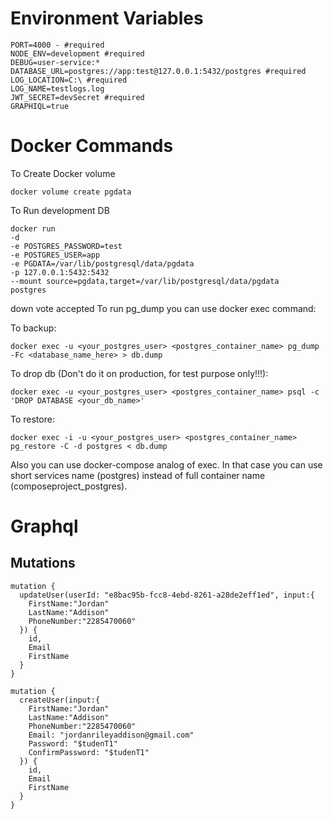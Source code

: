 # Environment Variables
```
PORT=4000 - #required
NODE_ENV=development #required
DEBUG=user-service:* 
DATABASE_URL=postgres://app:test@127.0.0.1:5432/postgres #required
LOG_LOCATION=C:\ #required
LOG_NAME=testlogs.log 
JWT_SECRET=devSecret #required
GRAPHIQL=true
```

# Docker Commands

To Create Docker volume

```
docker volume create pgdata
```

To Run development DB

```
docker run
-d
-e POSTGRES_PASSWORD=test
-e POSTGRES_USER=app
-e PGDATA=/var/lib/postgresql/data/pgdata
-p 127.0.0.1:5432:5432
--mount source=pgdata,target=/var/lib/postgresql/data/pgdata
postgres
```

down vote
accepted
To run pg_dump you can use docker exec command:

To backup:

```
docker exec -u <your_postgres_user> <postgres_container_name> pg_dump -Fc <database_name_here> > db.dump
```

To drop db (Don't do it on production, for test purpose only!!!):

```
docker exec -u <your_postgres_user> <postgres_container_name> psql -c 'DROP DATABASE <your_db_name>'
```

To restore:

```
docker exec -i -u <your_postgres_user> <postgres_container_name> pg_restore -C -d postgres < db.dump
```

Also you can use docker-compose analog of exec. In that case you can use short services name (postgres) instead of full container name (composeproject_postgres).


# Graphql

## Mutations

```
mutation {
  updateUser(userId: "e8bac95b-fcc8-4ebd-8261-a28de2eff1ed", input:{
    FirstName:"Jordan"
    LastName:"Addison"
    PhoneNumber:"2285470060"
  }) {
    id,
    Email
    FirstName
  }
}
```

```
mutation {
  createUser(input:{
    FirstName:"Jordan"
    LastName:"Addison"
    PhoneNumber:"2285470060"
    Email: "jordanrileyaddison@gmail.com"
    Password: "$tudenT1"
    ConfirmPassword: "$tudenT1"
  }) {
    id,
    Email
    FirstName
  }
}
```